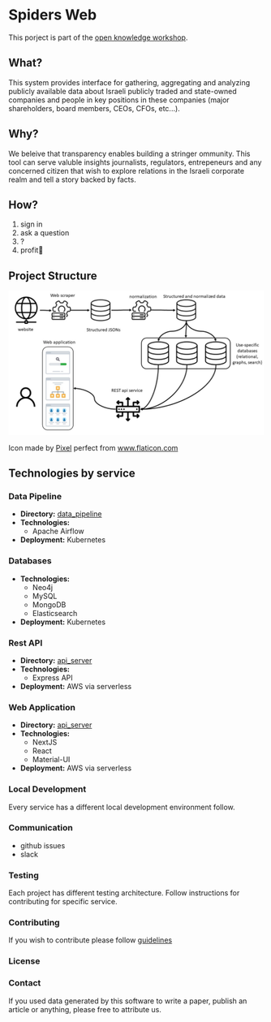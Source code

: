 # Spiders Web
This porject is part of the [open knowledge workshop](https://www.hasadna.org.il/).

## What?
This system provides interface for gathering, aggregating and analyzing publicly available data about Israeli publicly traded and state-owned companies and people in key positions in these companies (major shareholders, board members, CEOs, CFOs, etc...).

## Why?
We beleive that transparency enables building a stringer ommunity. This tool can serve valuble insights journalists, regulators, entrepeneurs and any concerned citizen that wish to explore relations in the Israeli corporate realm and tell a story backed by facts.

## How?
1. sign in
2. ask a question
3. ?
4. profit💸

## Project Structure

![architecture](docs/architecture.jpg)	

Icon made by [Pixel](https://www.flaticon.com/authors/pixel-perfect) perfect from www.flaticon.com

## Technologies by service

### Data Pipeline
- **Directory:** [data_pipeline](/data_pipeline)
- **Technologies:**
  - Apache Airflow
- **Deployment:**
	Kubernetes

### Databases
- **Technologies:**
  - Neo4j
  - MySQL
  - MongoDB
  - Elasticsearch
- **Deployment:**
	Kubernetes
	
### Rest API
- **Directory:** [api_server](/api_server)
- **Technologies:**
  - Express API
- **Deployment:**
	AWS via serverless

### Web Application
- **Directory:** [api_server](/api_server)
- **Technologies:**
  - NextJS
  - React
  - Material-UI
- **Deployment:**
	AWS via serverless
	
### Local Development
Every service has a different local development environment follow.

### Communication
- github issues
- slack

### Testing
Each project has different testing architecture. Follow instructions for contributing for specific service.

### Contributing
If you wish to contribute please follow [guidelines](...)

### License

### Contact
If you used data generated by this software to write a paper, publish an article or anything, please free to attribute us. 